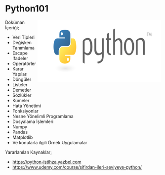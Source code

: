 # Python101
<img align="right" alt="PNG" src="https://github.com/kasim-yildirim/Python101/blob/main/python-logo.png" width="400" height="200" />

Döküman İçeriği;
 - Veri Tipleri
 - Değişken Tanımlama
 - Escape İfadeler
 - Operatörler
 - Karar Yapıları
 - Döngüler
 - Listeler
 - Demetler
 - Sözlükler
 - Kümeler
 - Hata Yönetimi
 - Fonksiyonlar
 - Nesne Yönelimli Programlama 
 - Dosyalama İşlemleri
 - Numpy
 - Pandas
 - Matplotlib
 - Ve konularla ilgili Örnek Uygulamalar

Yararlanılan Kaynaklar;
 - https://python-istihza.yazbel.com
 - https://www.udemy.com/course/sifirdan-ileri-seviyeye-python/
